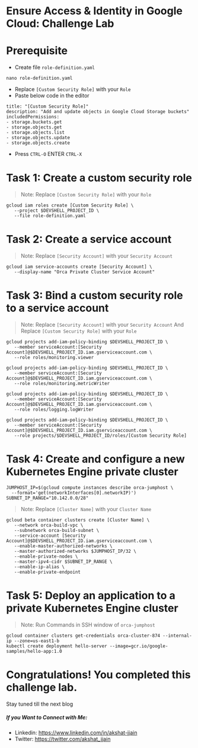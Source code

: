 # Ensure Access & Identity in Google Cloud: Challenge Lab

# Prerequisite

- Create file `role-definition.yaml`
```
nano role-definition.yaml
```
- Replace `[Custom Security Role]` with your `Role`
- Paste below code in the editor
```
title: "[Custom Security Role]"
description: "Add and update objects in Google Cloud Storage buckets"
includedPermissions:
- storage.buckets.get
- storage.objects.get
- storage.objects.list
- storage.objects.update
- storage.objects.create
```
- Press `CTRL-O` ENTER `CTRL-X` 
# Task 1: Create a custom security role

> Note: Replace `[Custom Security Role]` with your `Role`
```
gcloud iam roles create [Custom Security Role] \
   --project $DEVSHELL_PROJECT_ID \
   --file role-definition.yaml
```
# Task 2: Create a service account

> Note: Replace `[Security Account]` with your `Security Account`
```
gcloud iam service-accounts create [Security Account] \
   --display-name "Orca Private Cluster Service Account"
```
# Task 3: Bind a custom security role to a service account

> Note: Replace `[Security Account]` with your `Security Account` And Replace `[Custom Security Role]` with your `Role`
```
gcloud projects add-iam-policy-binding $DEVSHELL_PROJECT_ID \
   --member serviceAccount:[Security Account]@$DEVSHELL_PROJECT_ID.iam.gserviceaccount.com \
   --role roles/monitoring.viewer

gcloud projects add-iam-policy-binding $DEVSHELL_PROJECT_ID \
   --member serviceAccount:[Security Account]@$DEVSHELL_PROJECT_ID.iam.gserviceaccount.com \
   --role roles/monitoring.metricWriter

gcloud projects add-iam-policy-binding $DEVSHELL_PROJECT_ID \
   --member serviceAccount:[Security Account]@$DEVSHELL_PROJECT_ID.iam.gserviceaccount.com \
   --role roles/logging.logWriter
  
gcloud projects add-iam-policy-binding $DEVSHELL_PROJECT_ID \
   --member serviceAccount:[Security Account]@$DEVSHELL_PROJECT_ID.iam.gserviceaccount.com \
   --role projects/$DEVSHELL_PROJECT_ID/roles/[Custom Security Role]
```

# Task 4: Create and configure a new Kubernetes Engine private cluster

```
JUMPHOST_IP=$(gcloud compute instances describe orca-jumphost \
  --format='get(networkInterfaces[0].networkIP)')
SUBNET_IP_RANGE="10.142.0.0/28"
```
> Note: Replace `[Cluster Name]` with your `Cluster Name`

```
gcloud beta container clusters create [Cluster Name] \
   --network orca-build-vpc \
   --subnetwork orca-build-subnet \
   --service-account [Security Account]@$DEVSHELL_PROJECT_ID.iam.gserviceaccount.com \
   --enable-master-authorized-networks \
   --master-authorized-networks $JUMPHOST_IP/32 \
   --enable-private-nodes \
   --master-ipv4-cidr $SUBNET_IP_RANGE \
   --enable-ip-alias \
   --enable-private-endpoint
```
# Task 5: Deploy an application to a private Kubernetes Engine cluster

> Note: Run Commands in SSH window of `orca-jumphost`
```
gcloud container clusters get-credentials orca-cluster-874 --internal-ip --zone=us-east1-b
kubectl create deployment hello-server --image=gcr.io/google-samples/hello-app:1.0
```

# Congratulations! You completed this challenge lab.
Stay tuned till the next blog
##### If you Want to Connect with Me:

- Linkedin: https://www.linkedin.com/in/akshat-jjain
- Twitter: https://twitter.com/akshat_jjain
